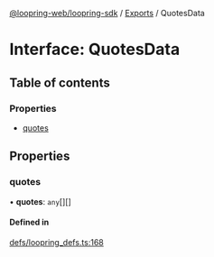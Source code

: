 [@loopring-web/loopring-sdk](../README.md) / [Exports](../modules.md) / QuotesData

# Interface: QuotesData

## Table of contents

### Properties

- [quotes](QuotesData.md#quotes)

## Properties

### quotes

• **quotes**: `any`[][]

#### Defined in

[defs/loopring_defs.ts:168](https://github.com/Loopring/loopring_sdk/blob/cd42b57/src/defs/loopring_defs.ts#L168)
